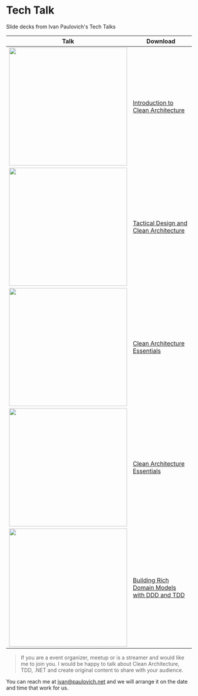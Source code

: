 # Tech Talk

Slide decks from Ivan Paulovich's Tech Talks

| Talk            | Download                                                           |
|----------------------|-----------------------------------------------------------------------|
| <a href="https://github.com/ivanpaulovich/TechTalks/raw/master/Introduction%20to%20Clean%20Architecture-CaquiCoders/Introduction%20to%20Clean%20Architecture-CaquiCoders.pdf"><img src="https://github.com/ivanpaulovich/TechTalks/raw/master/Introduction to Clean Architecture-CaquiCoders/Introduction to Clean Architecture-CaquiCoders.001.jpeg" width=320 /></a>             | [Introduction to Clean Architecture](https://github.com/ivanpaulovich/TechTalks/raw/master/Introduction%20to%20Clean%20Architecture-CaquiCoders/Introduction%20to%20Clean%20Architecture-CaquiCoders.pdf)       |
| <a href="https://github.com/ivanpaulovich/TechTalks/raw/master/Ivan-Paulovich-Tactical-Design-With-Clean-Architecture/Ivan-Paulovich-Tactical-Design-With-Clean-Architecture.pdf"><img src="https://github.com/ivanpaulovich/TechTalks/raw/master/Ivan-Paulovich-Tactical-Design-With-Clean-Architecture/Ivan-Paulovich-Tactical-Design-With-Clean-Architecture.001.jpeg" width=320 /></a>             | [Tactical Design and Clean Architecture](https://github.com/ivanpaulovich/TechTalks/raw/master/Ivan-Paulovich-Tactical-Design-With-Clean-Architecture/Ivan-Paulovich-Tactical-Design-With-Clean-Architecture.pdf)       |
| <a href="https://github.com/ivanpaulovich/TechTalks/raw/master/Ivan-Paulovich-Clean-Architecture-Essentials/Ivan-Paulovich-Clean-Architecture-Essentials-SSC.pdf"><img src="https://github.com/ivanpaulovich/TechTalks/raw/master/Ivan-Paulovich-Clean-Architecture-Essentials/Ivan-Paulovich-Clean-Architecture-Essentials-RC2.001.jpeg" width=320 /></a>             | [Clean Architecture Essentials](https://github.com/ivanpaulovich/TechTalks/raw/master/Ivan-Paulovich-Clean-Architecture-Essentials/Ivan-Paulovich-Clean-Architecture-Essentials-SSC.pdf)       |
| <a href="https://github.com/ivanpaulovich/TechTalks/raw/master/CleanArchitectureEssentials-Betsson/ivan-paulovich-clean-architecture-essentials-190524064855.pdf"><img src="https://github.com/ivanpaulovich/TechTalks/raw/master/CleanArchitectureEssentials-Betsson/clean-architecture-essentials.png" width=320 /></a>             | [Clean Architecture Essentials](https://github.com/ivanpaulovich/TechTalks/raw/master/CleanArchitectureEssentials-Betsson/ivan-paulovich-clean-architecture-essentials-190524064855.pdf)       |
| <a href="https://github.com/ivanpaulovich/TechTalks/raw/master/Building%20Rich%20Domain%20Models%20with%20DDD%20and%20TDD%20-%20Ivan%20Paulovich/Building%20Rich%20Domain%20Models%20with%20DDD%20and%20TDD%20-%20Ivan%20Paulovich.pdf"><img src="https://github.com/ivanpaulovich/TechTalks/raw/master/Building Rich Domain Models with DDD and TDD - Ivan Paulovich/Building Rich Domain Models with DDD and TDD - Ivan Paulovich.001.jpeg" width=320 /></a>             | [Building Rich Domain Models with DDD and TDD](https://github.com/ivanpaulovich/TechTalks/raw/master/Building%20Rich%20Domain%20Models%20with%20DDD%20and%20TDD%20-%20Ivan%20Paulovich/Building%20Rich%20Domain%20Models%20with%20DDD%20and%20TDD%20-%20Ivan%20Paulovich.pdf)       |

> If you are a event organizer, meetup or is a streamer and would like me to join you. I would be happy to talk about Clean Architecture, TDD, .NET and create original content to share with your audience.

You can reach me at ivan@paulovich.net and we will arrange it on the date and time that work for us.
